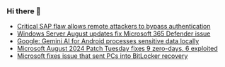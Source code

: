 ### Hi there 👋

<!--START_SECTION:feed-->
* [Critical SAP flaw allows remote attackers to bypass authentication](https://www.bleepingcomputer.com/news/security/critical-sap-flaw-allows-remote-attackers-to-bypass-authentication/)
* [Windows Server August updates fix Microsoft 365 Defender issue](https://www.bleepingcomputer.com/news/microsoft/windows-server-august-updates-fix-microsoft-365-defender-issue/)
* [Google: Gemini AI for Android processes sensitive data locally](https://www.bleepingcomputer.com/news/google/google-gemini-ai-for-android-processes-sensitive-data-locally/)
* [Microsoft August 2024 Patch Tuesday fixes 9 zero-days, 6 exploited](https://www.bleepingcomputer.com/news/microsoft/microsoft-august-2024-patch-tuesday-fixes-9-zero-days-6-exploited/)
* [Microsoft fixes issue that sent PCs into BitLocker recovery](https://www.bleepingcomputer.com/news/microsoft/microsoft-fixes-issue-that-sent-pcs-into-bitlocker-recovery/)
<!--END_SECTION:feed-->

<!--
**frankenk/frankenk** is a ✨ _special_ ✨ repository because its `README.md` (this file) appears on your GitHub profile.

Here are some ideas to get you started:

- 🔭 I’m currently working on ...
- 🌱 I’m currently learning ...
- 👯 I’m looking to collaborate on ...
- 🤔 I’m looking for help with ...
- 💬 Ask me about ...
- 📫 How to reach me: ...
- 😄 Pronouns: ...
- ⚡ Fun fact: ...
-->



